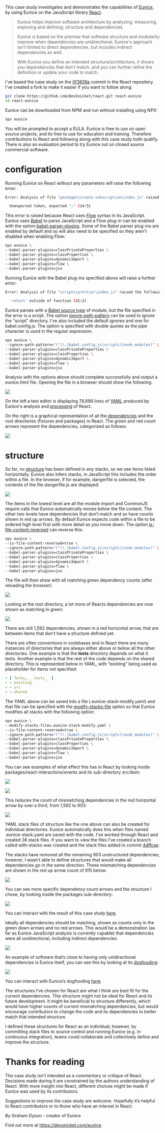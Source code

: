 This case study investigates and demonstrates the capabilities of [Eunice](https://devsnicket.com/eunice), by using Eunice on the JavaScript library [React](https://reactjs.org).

> Eunice helps improve software architecture by analyzing, measuring, exploring and defining; structure and dependencies.
> 
> Eunice is based on the premise that software structure and modularity improve when dependencies are unidirectional. Eunice's approach isn't limited to direct dependencies, but includes indirect dependencies as well.
>
>With Eunice you define an intended structure/architecture, it shows you dependencies that don't match, and you can further refine the definition or update your code to match.

I've based the case study on the [0f3838a](https://github.com/DevSnicket/react/commit/0f3838a01b0fda0ac5fd054c6be13166697a113c) commit in the React repository. I've created a fork to make it easier if you want to follow along:

```bash
git clone https://github.com/DevSnicket/react.git react-eunice
cd react-eunice
```

Eunice can be downloaded from NPM and run without installing using NPX:

```bash
npx eunice
```

You will be prompted to accept a EULA. Eunice is free to use on open source projects, and its free to use for education and training. Therefore contributions to React and following along with this case study both qualify. There is also an evaluation period to try Eunice out on closed source commercial software.

# configuration

Running Eunice on React without any parameters will raise the following error:

```bash
Error: Analysis of file "packages\create-subscription\index.js" raised the following error.

  Unexpected token, expected ";" (14:5)
```

This error is raised because React uses [Flow](https://flow.org/) syntax in its JavaScript. Eunice uses [Babel](https://babeljs.io) to parse JavaScript and a Flow plug-in can be enabled with the option [babel-parser-plugins](https://devsnicket.com/eunice/javascript/options/#babel-parser-plugins). Some of the Babel parser plug-ins are enabled by default and so will also need to be specified so they aren't disabled when enabling Flow:

```bash
npx eunice \
--babel-parser-plugins=classPrivateProperties \
--babel-parser-plugins=classProperties \
--babel-parser-plugins=dynamicImport \
--babel-parser-plugins=flow \
--babel-parser-plugins=jsx
```

Running Eunice with the Babel plug-ins specified above will raise a further error:

```bash
Error: Analysis of file "scripts\prettier\index.js" raised the following error.

  'return' outside of function (32:2)
```

Eunice parses with a [Babel source type](https://babeljs.io/docs/en/options#sourcetype) of module, but the file specified in the error is a script. The option [ignore-path-pattern](https://devsnicket.com/eunice/javascript/options/#ignore-paths) can be used to ignore the "script" directory. I've also included the default ignores and one for babel.config.js. The option is specified with double quotes as the pipe character is used in the regular expression.

```bash
npx eunice \
--ignore-path-pattern="(^(\.|babel.config.js|scripts)|node_modules)" \
--babel-parser-plugins=classPrivateProperties \
--babel-parser-plugins=classProperties \
--babel-parser-plugins=dynamicImport \
--babel-parser-plugins=flow \
--babel-parser-plugins=jsx
```

Analysis with the options above should complete successfully and output a eunice.html file. Opening the file in a browser should show the following:

![](./1&#32;initial&#32;root.png)

On the left a text editor is displaying 78,696 lines of [YAML](https://devsnicket.com/eunice/advanced/yaml) produced by Eunice's analysis and [processing](https://devsnicket.com/eunice/javascript/processing) of React.

On the right is a graphical representation of all the [dependencies](https://devsnicket.com/eunice/dependencies) and the root directories (fixtures and packages) in React. The green and red count arrows represent the dependencies, categorized as follows:

![](../arrows/with-descriptions.svg)

# structure

So far, no [structure](https://devsnicket.com/eunice/structure) has been defined in any stacks, so we see items listed horizontally. Eunice also infers stacks, in JavaScript this includes the order within a file. In the browser, if for example, dangerfile is selected, the contents of the file dangerfile.js are displayed:

![](./2&#32;file&#32;sorting&#32;default&#32;dangerfile.png)

The items in the lowest level are all the module import and CommonJS require calls that Eunice automatically moves below the file content. The other two levels have dependencies that don’t match and so have counts shown in red up arrows. By default Eunice expects code within a file to be ordered high level first with more detail as you move down. The option [is-file-content-reversed](https://devsnicket.com/eunice/javascript/options/#reverse-files) can reverse this:

```bash
npx eunice \
--is-file-content-reversed=true \
--ignore-path-pattern="(^(\.|babel.config.js|scripts)|node_modules)" \
--babel-parser-plugins=classPrivateProperties \
--babel-parser-plugins=classProperties \
--babel-parser-plugins=dynamicImport \
--babel-parser-plugins=flow \
--babel-parser-plugins=jsx
```

The file will then show with all matching green dependency counts (after reloading the browser):

![](./3&#32;file&#32;sorting&#32;reversed&#32;dangerfile.png)

Looking at the root directory, a lot more of Reacts dependencies are now shown as matching in green:

![](./4&#32;file&#32;sorting&#32;reversed&#32;root.png)

There are still 1,592 dependencies, shown in a red horizontal arrow, that are between items that don’t have a structure defined yet.

There are often conventions in codebases and in React there are many instances of directories that are always either above or below all the other directories. One example is that the __tests__ directory depends on what it tests. Another example is that the rest of the code depends on the shared directory. This is represented below in YAML, with “existing” being used as placeholder for items not specified:

```yaml
- [ forks, __tests__ ]
- - existing
- - src
- - shared
```

The YAML above can be saved into a file (.eunice-stack-modify.yaml) and that file can be specified with the [modify-stacks-file](https://devsnicket.com/eunice/javascript/options/#modify-stacks) option so that Eunice modifies all stacks with the following option:

```bash
npx eunice \
--modify-stacks-file=.eunice-stack-modify.yaml \
--is-file-content-reversed=true \
--ignore-path-pattern="(^(\.|babel.config.js|scripts)|node_modules)" \
--babel-parser-plugins=classPrivateProperties \
--babel-parser-plugins=classProperties \
--babel-parser-plugins=dynamicImport \
--babel-parser-plugins=flow \
--babel-parser-plugins=jsx
```

You can see examples of what effect this has in React by looking inside packages/react-interactions/events and its sub-directory src/dom:

![](./5&#32;modify&#32;file&#32;stacks&#32;interactions.png)

![](./6&#32;modify&#32;file&#32;stacks&#32;interactions&#32;events.png)

This reduces the count of mismatching dependencies in the red horizontal arrow by over a third, from 1,592 to 903:

![](./7&#32;modify&#32;file&#32;stacks&#32;root.png)

YAML stack files of structure like the one above can also be created for individual directories. Eunice automatically does this when files named .eunice-stack.yaml are saved with the code. I’ve worked through React and created 36 stack files. If you want to view the files I’ve created a branch called with-stacks was created and the stack files added in commit [4dffcae](https://github.com/DevSnicket/react/commit/4dffcae81fdcfa8d288bd350d74517bd6d7d4a26).

The stacks have removed all the remaining 903 unstructured dependencies; however, I wasn’t able to define structures that would make all dependencies go in the same direction. These mismatching dependencies are shown in the red up arrow count of 815 below:

![](./8&#32;individual&#32;file&#32;stacks&#32;root.png)

You can see more specific dependency count arrows and the structure I chose, by looking inside the packages sub-directory:

![](./9&#32;individual&#32;file&#32;stack&#32;packages.png)

You can interact with the result of this case study [here](https://devsnicket.com/eunice/case-studies/eunice.html).

Ideally all dependencies should be matching, shown as counts only in the green down arrows and no red arrows. This would be a demonstration (as far as Eunice JavaScript analysis is currently capable) that dependencies were all unidirectional, including indirect dependencies.

![](./10&#32;unidirectional&#32;and&#32;indirect.png)

An example of software that’s close to having only unidirectional dependencies is Eunice itself, you can see this by looking at its [dogfooding](https://en.wikipedia.org/wiki/Eating_your_own_dog_food):

![](./11&#32;dogfooding.png)

You can interact with Eunice’s dogfooding [here](https://devsnicket.com/eunice/dogfooding).

The structures I’ve chosen for React are what I think are best fit for the current dependencies. This structure might not be ideal for React and its future development. It might be beneficial to structure differently, which would have higher counts of current mismatching dependencies, but would encourage contributors to change the code and its dependencies to better match that intended structure.

I defined these structures for React as an individual; however, by committing stack files to source control and running Eunice (e.g. in continuous integration), teams could collaborate and collectively define and improve the structure.

# Thanks for reading

The case study isn’t intended as a commentary or critique of React. Decisions made during it are constrained by the authors understanding of React. With more insight into React, different choices might be made if Eunice was used by its contributors.

Suggestions to improve the case study are welcome. Hopefully it’s helpful to React contributors or to those who have an interest in React.

By Graham Dyson - creator of Eunice

Find out more at https://devsnicket.com/eunice.